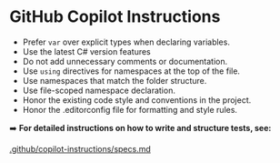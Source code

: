 # GitHub Copilot Instructions

- Prefer `var` over explicit types when declaring variables.
- Use the latest C# version features
- Do not add unnecessary comments or documentation.
- Use `using` directives for namespaces at the top of the file.
- Use namespaces that match the folder structure.
- Use file-scoped namespace declaration.
- Honor the existing code style and conventions in the project.
- Honor the .editorconfig file for formatting and style rules.

➡️ **For detailed instructions on how to write and structure tests, see:**

[.github/copilot-instructions/specs.md](./copilot-instructions/specs.md)
